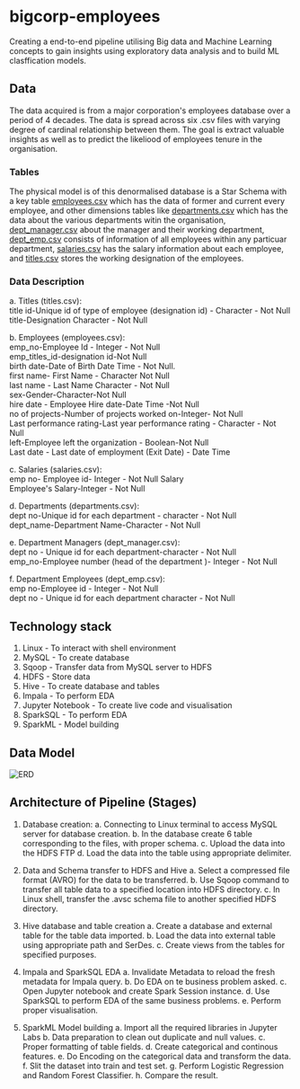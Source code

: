# bigcorp-employees
Creating a end-to-end pipeline utilising Big data and Machine Learning concepts to gain insights using exploratory data analysis and to build ML clasffication models.

## Data
The data acquired is from a major corporation's employees database over a period of 4 decades. The data is spread across six .csv files with varying degree of cardinal relationship between them. The goal is extract valuable insights as well as to predict the likeliood of employees tenure in the organisation.

### Tables
The physical model is of this denormalised database is a Star Schema with a key table [employees.csv](https://github.com/suvambehera/bigcorp-employees/files/8735212/employees.csv) which has the data of former and current every employee, and other dimensions tables like
[departments.csv](https://github.com/suvambehera/bigcorp-employees/files/8735210/departments.csv) which has the data about the various departments witin the organisation, [dept_manager.csv](https://github.com/suvambehera/bigcorp-employees/files/8735214/dept_manager.csv) about the manager and their working department, [dept_emp.csv](https://github.com/suvambehera/bigcorp-employees/files/8735216/dept_emp.csv) consists of information of all employees within any particuar department, [salaries.csv](https://github.com/suvambehera/bigcorp-employees/files/8735224/salaries.csv) has the salary information about each employee, and [titles.csv](https://github.com/suvambehera/bigcorp-employees/files/8735231/titles.csv) stores the working designation of the employees.

### Data Description

a. Titles (titles.csv): \
title id-Unique id of type of employee (designation id) - Character - Not Null \
title-Designation Character - Not Null

b. Employees (employees.csv): \
emp_no-Employee Id - Integer - Not Null \
emp_titles_id-designation id-Not Null \
birth date-Date of Birth Date Time - Not Null. \
first name- First Name - Character Not Null \
last name - Last Name Character - Not Null \
sex-Gender-Character-Not Null \
hire date - Employee Hire date-Date Time -Not Null \
no of projects-Number of projects worked on-Integer- Not Null \
Last performance rating-Last year performance rating - Character - Not Null \
left-Employee left the organization - Boolean-Not Null \
Last date - Last date of employment (Exit Date) - Date Time

c. Salaries (salaries.csv): \
emp no- Employee id- Integer - Not Null Salary \
Employee's Salary-Integer - Not Null

d. Departments (departments.csv): \
dept no-Unique id for each department - character - Not Null \
dept_name-Department Name-Character - Not Null

e. Department Managers (dept_manager.csv): \
dept no - Unique id for each department-character - Not Null \
emp_no-Employee number (head of the department )- Integer - Not Null

f. Department Employees (dept_emp.csv): \
emp no-Employee id - Integer - Not Null \
dept no - Unique id for each department character - Not Null

## Technology stack

1. Linux - To interact with shell environment
2. MySQL - To create database
3. Sqoop - Transfer data from MySQL server to HDFS
4. HDFS - Store data
5. Hive - To create database and tables
6. Impala - To perform EDA
7. Jupyter Notebook - To create live code and visualisation
8. SparkSQL - To perform EDA
9. SparkML - Model building

## Data Model

   ![ERD](https://user-images.githubusercontent.com/86786263/169433695-059899b8-d42c-4d96-8bee-d92e69e97962.png)
   

## Architecture of Pipeline (Stages)

1. Database creation: 
    a. Connecting to Linux terminal to access MySQL server for database creation.
    b. In the database create 6 table corresponding to the files, with proper schema.
    c. Upload the data into the HDFS FTP
    d. Load the data into the table using appropriate delimiter.
   
2. Data and Schema transfer to HDFS and Hive
    a. Select a compressed file format (AVRO) for the data to be transferred.
    b. Use Sqoop command to transfer all table data to a specified location into HDFS directory.
    c. In Linux shell, transfer the .avsc schema file to another specified HDFS directory.
    
3. Hive database and table creation
    a. Create a database and external table for the table data imported.
    b. Load the data into external table using appropriate path and SerDes.
    c. Create views from the tables for specified purposes.

4. Impala and SparkSQL EDA
    a. Invalidate Metadata to reload the fresh metadata for Impala query.
    b. Do EDA on te business problem asked.
    c. Open Jupyter notebook and create Spark Session instance.
    d. Use SparkSQL to perform EDA of the same business problems.
    e. Perform proper visualisation.
    
5. SparkML Model building
    a. Import all the required libraries in Jupyter Labs
    b. Data preparation to clean out duplicate and null values.
    c. Proper formatting of table fields.
    d. Create categorical and continous features.
    e. Do Encoding on the categorical data and transform the data.
    f. Slit the dataset into train and test set.
    g. Perform Logistic Regression and Random Forest Classifier.
    h. Compare the result.
    
    
